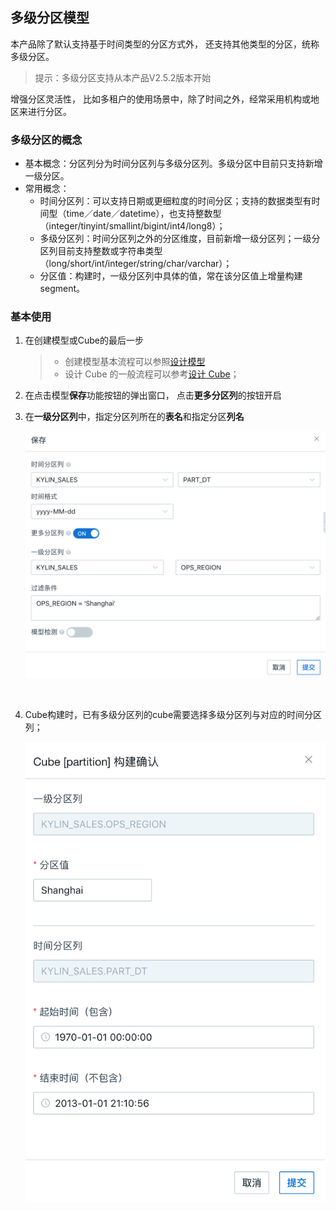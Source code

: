 ## 多级分区模型

本产品除了默认支持基于时间类型的分区方式外， 还支持其他类型的分区，统称多级分区。

> 提示：多级分区支持从本产品V2.5.2版本开始

增强分区灵活性， 比如多租户的使用场景中，除了时间之外，经常采用机构或地区来进行分区。

### 多级分区的概念

- 基本概念：分区列分为时间分区列与多级分区列。多级分区中目前只支持新增一级分区。
- 常用概念：
  - 时间分区列：可以支持日期或更细粒度的时间分区；支持的数据类型有时间型（time／date／datetime），也支持整数型（integer/tinyint/smallint/bigint/int4/long8）；
  - 多级分区列：时间分区列之外的分区维度，目前新增一级分区列；一级分区列目前支持整数或字符串类型（long/short/int/integer/string/char/varchar）；
  - 分区值：构建时，一级分区列中具体的值，常在该分区值上增量构建segment。

### 基本使用

1. 在创建模型或Cube的最后一步

   > - 创建模型基本流程可以参照[设计模型](data_modeling.cn.md)
   > - 设计 Cube 的一般流程可以参考[设计 Cube](cube/create_cube.cn.md)；

2. 在点击模型**保存**功能按钮的弹出窗口， 点击**更多分区列**的按钮开启

3. 在**一级分区列**中，指定分区列所在的**表名**和指定分区**列名**

   ![Save multi-partition model](images/multi_partition/model.cn.png)

   ​

4. Cube构建时，已有多级分区列的cube需要选择多级分区列与对应的时间分区列；

   ![Save multi-partition model](images/multi_partition/cube.cn.png)
